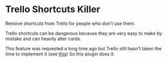 # Trello Shortcuts Killer

Remove shortcuts from Trello for people who don't use them.

Trello shortcuts can be dangerous because they are very easy to make by mistake and can heavily alter cards.

This feature was requested a long time ago but Trello still hasn't taken the time to implement it (see [this](https://community.atlassian.com/t5/Trello-questions/Is-it-possible-to-modify-or-disable-keyboard-shortcuts/qaq-p/589535))
So this plugin does it.


